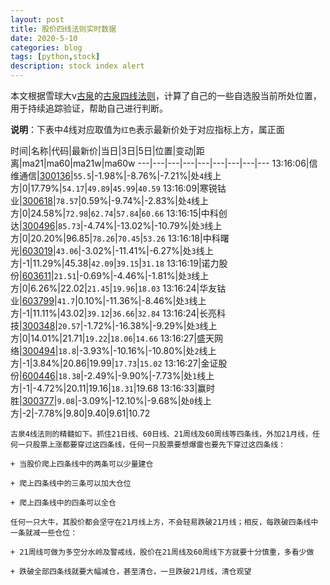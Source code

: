 ```yaml
---
layout: post
title: 股价四线法则实时数据
date: 2020-5-10
categories: blog
tags: [python,stock]
description: stock index alert
---
```



本文根据雪球大v[古泉](https://xueqiu.com/u/7148646888)的[古泉四线法则](https://xueqiu.com/7148646888/130498192)，计算了自己的一些自选股当前所处位置，用于持续追踪验证，帮助自己进行判断。

**说明**：下表中4线对应取值为`红色`表示最新价处于对应指标上方，属正面

时间|名称|代码|最新价|当日|3日|5日|位置|变动|距离|ma21|ma60|ma21w|ma60w
---|---|---|---|---|---|---|---|---
13:16:06|信维通信|[300136](https://xueqiu.com/S/SZ300136)|`55.5`|-1.98%|-8.76%|-7.21%|处`4`线上方|0|17.79%|`54.17`|`49.89`|`45.99`|`40.59`
13:16:09|寒锐钴业|[300618](https://xueqiu.com/S/SZ300618)|`78.57`|0.59%|-9.74%|-2.83%|处`4`线上方|0|24.58%|`72.98`|`62.74`|`57.84`|`60.66`
13:16:15|中科创达|[300496](https://xueqiu.com/S/SZ300496)|`85.73`|-4.74%|-13.02%|-10.79%|处`3`线上方|0|20.20%|96.85|`78.26`|`70.45`|`53.26`
13:16:18|中科曙光|[603019](https://xueqiu.com/S/SH603019)|`43.06`|-3.02%|-11.41%|-6.27%|处`3`线上方|-1|11.29%|45.38|`42.09`|`39.15`|`31.18`
13:16:19|诺力股份|[603611](https://xueqiu.com/S/SH603611)|`21.51`|-0.69%|-4.46%|-1.81%|处`3`线上方|0|6.26%|22.02|`21.45`|`19.96`|`18.03`
13:16:24|华友钴业|[603799](https://xueqiu.com/S/SH603799)|`41.7`|0.10%|-11.36%|-8.46%|处`3`线上方|-1|11.11%|43.02|`39.12`|`36.66`|`32.84`
13:16:24|长亮科技|[300348](https://xueqiu.com/S/SZ300348)|`20.57`|-1.72%|-16.38%|-9.29%|处`3`线上方|0|14.01%|21.71|`19.22`|`18.06`|`14.66`
13:16:27|盛天网络|[300494](https://xueqiu.com/S/SZ300494)|`18.8`|-3.93%|-10.16%|-10.80%|处`2`线上方|-1|3.84%|20.86|19.99|`17.73`|`15.02`
13:16:27|金证股份|[600446](https://xueqiu.com/S/SH600446)|`18.38`|-2.49%|-9.90%|-7.73%|处`1`线上方|-1|-4.72%|20.11|19.16|`18.31`|19.68
13:16:33|赢时胜|[300377](https://xueqiu.com/S/SZ300377)|`9.08`|-3.09%|-12.10%|-9.68%|处`0`线上方|-2|-7.78%|9.80|9.40|9.61|10.72

```
古泉4线法则的精髓如下。抓住21日线、60日线、21周线及60周线等四条线，外加21月线，任何一只股票上涨都要穿过这四条线，任何一只股票要想爆雷也要先下穿过这四条线：

+ 当股价爬上四条线中的两条可以少量建仓

+ 爬上四条线中的三条可以加大仓位

+ 爬上四条线中的四条可以全仓

任何一只大牛，其股价都会坚守在21月线上方，不会轻易跌破21月线；相反，每跌破四条线中一条就减一些仓位：

+ 21周线可做为多空分水岭及警戒线，股价在21周线及60周线下方就要十分慎重，多看少做

+ 跌破全部四条线就要大幅减仓，甚至清仓，一旦跌破21月线，清仓观望
```